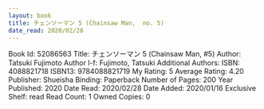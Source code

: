 ```yaml
---
layout: book
title: チェンソーマン 5 (Chainsaw Man,  no. 5)
date_read: 2020/02/28
---
```


Book Id: 52086563
Title: チェンソーマン 5 (Chainsaw Man, #5)
Author: Tatsuki Fujimoto
Author l-f: Fujimoto, Tatsuki
Additional Authors: 
ISBN: 4088821718
ISBN13: 9784088821719
My Rating: 5
Average Rating: 4.20
Publisher: Shueisha
Binding: Paperback
Number of Pages: 200
Year Published: 2020
Date Read: 2020/02/28
Date Added: 2020/01/16
Exclusive Shelf: read
Read Count: 1
Owned Copies: 0

